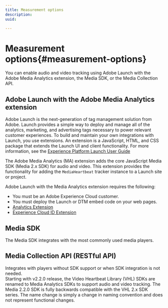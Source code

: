 ```yaml
---
title: Measurement options
description:
uuid:

---
```


# Measurement options{#measurement-options}

You can enable audio and video tracking using Adobe Launch with the Adobe Media Analytics extension, the Media SDK, or the Media Collection API.

## Adobe Launch with the Adobe Media Analytics extension

Adobe Launch is the next-generation of tag management solution from Adobe. Launch provides a simple way to deploy and manage all of the analytics, marketing, and advertising tags necessary to power relevant customer experiences. To build and maintain your own integrations with Launch, you use extensions. An extension is a JavaScript, HTML, and CSS package that extends the Launch UI and client functionality. For more information, see the [Experience Platform Launch User Guide](https://experienceleague.adobe.com/docs/launch/using/overview.html)

The Adobe Media Analytics (MA) extension adds the core JavaScript Media SDK (Media 2.x SDK) for audio and video. This extension provides the functionality for adding the `MediaHeartbeat` tracker instance to a Launch site or project.

Adobe Launch with the Media Analytics extension requires the following:
* You must be an Adobe Experience Cloud customer.
* You must deploy the Launch or DTM embed code on your web pages.
* [Analytics Extension](https://experienceleague.adobe.com/docs/launch/using/extensions-ref/adobe-extension/analytics-extension/overview.html)
* [Experience Cloud ID Extension](https://experienceleague.adobe.com/docs/launch/using/extensions-ref/adobe-extension/id-service-extension/overview.html)

## Media SDK

The Media SDK integrates with the most commonly used media players.

## Media Collection API (RESTful API)

Integrates with players without SDK support or when SDK integration is not needed.<br>Starting with v2.2.0 release, the Video Heartbeat Library (VHL) SDKs are renamed to Media Analytics SDKs to support audio and video tracking. The Media 2.2.0 SDK is fully backwards compatible with the VHL 2.x SDK series. The name change is simply a change in naming convention and does not represent functional changes.
